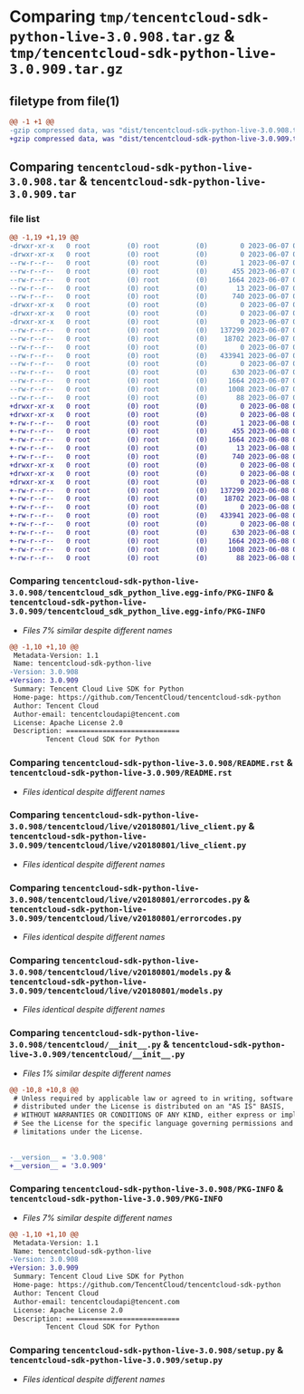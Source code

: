 # Comparing `tmp/tencentcloud-sdk-python-live-3.0.908.tar.gz` & `tmp/tencentcloud-sdk-python-live-3.0.909.tar.gz`

## filetype from file(1)

```diff
@@ -1 +1 @@
-gzip compressed data, was "dist/tencentcloud-sdk-python-live-3.0.908.tar", last modified: Wed Jun  7 00:27:39 2023, max compression
+gzip compressed data, was "dist/tencentcloud-sdk-python-live-3.0.909.tar", last modified: Thu Jun  8 00:28:25 2023, max compression
```

## Comparing `tencentcloud-sdk-python-live-3.0.908.tar` & `tencentcloud-sdk-python-live-3.0.909.tar`

### file list

```diff
@@ -1,19 +1,19 @@
-drwxr-xr-x   0 root         (0) root         (0)        0 2023-06-07 00:27:39.000000 tencentcloud-sdk-python-live-3.0.908/
-drwxr-xr-x   0 root         (0) root         (0)        0 2023-06-07 00:27:39.000000 tencentcloud-sdk-python-live-3.0.908/tencentcloud_sdk_python_live.egg-info/
--rw-r--r--   0 root         (0) root         (0)        1 2023-06-07 00:27:39.000000 tencentcloud-sdk-python-live-3.0.908/tencentcloud_sdk_python_live.egg-info/dependency_links.txt
--rw-r--r--   0 root         (0) root         (0)      455 2023-06-07 00:27:39.000000 tencentcloud-sdk-python-live-3.0.908/tencentcloud_sdk_python_live.egg-info/SOURCES.txt
--rw-r--r--   0 root         (0) root         (0)     1664 2023-06-07 00:27:39.000000 tencentcloud-sdk-python-live-3.0.908/tencentcloud_sdk_python_live.egg-info/PKG-INFO
--rw-r--r--   0 root         (0) root         (0)       13 2023-06-07 00:27:39.000000 tencentcloud-sdk-python-live-3.0.908/tencentcloud_sdk_python_live.egg-info/top_level.txt
--rw-r--r--   0 root         (0) root         (0)      740 2023-06-07 00:27:39.000000 tencentcloud-sdk-python-live-3.0.908/README.rst
-drwxr-xr-x   0 root         (0) root         (0)        0 2023-06-07 00:27:39.000000 tencentcloud-sdk-python-live-3.0.908/tencentcloud/
-drwxr-xr-x   0 root         (0) root         (0)        0 2023-06-07 00:27:39.000000 tencentcloud-sdk-python-live-3.0.908/tencentcloud/live/
-drwxr-xr-x   0 root         (0) root         (0)        0 2023-06-07 00:27:39.000000 tencentcloud-sdk-python-live-3.0.908/tencentcloud/live/v20180801/
--rw-r--r--   0 root         (0) root         (0)   137299 2023-06-07 00:27:39.000000 tencentcloud-sdk-python-live-3.0.908/tencentcloud/live/v20180801/live_client.py
--rw-r--r--   0 root         (0) root         (0)    18702 2023-06-07 00:27:39.000000 tencentcloud-sdk-python-live-3.0.908/tencentcloud/live/v20180801/errorcodes.py
--rw-r--r--   0 root         (0) root         (0)        0 2023-06-07 00:27:39.000000 tencentcloud-sdk-python-live-3.0.908/tencentcloud/live/v20180801/__init__.py
--rw-r--r--   0 root         (0) root         (0)   433941 2023-06-07 00:27:39.000000 tencentcloud-sdk-python-live-3.0.908/tencentcloud/live/v20180801/models.py
--rw-r--r--   0 root         (0) root         (0)        0 2023-06-07 00:27:39.000000 tencentcloud-sdk-python-live-3.0.908/tencentcloud/live/__init__.py
--rw-r--r--   0 root         (0) root         (0)      630 2023-06-07 00:27:39.000000 tencentcloud-sdk-python-live-3.0.908/tencentcloud/__init__.py
--rw-r--r--   0 root         (0) root         (0)     1664 2023-06-07 00:27:39.000000 tencentcloud-sdk-python-live-3.0.908/PKG-INFO
--rw-r--r--   0 root         (0) root         (0)     1008 2023-06-07 00:27:39.000000 tencentcloud-sdk-python-live-3.0.908/setup.py
--rw-r--r--   0 root         (0) root         (0)       88 2023-06-07 00:27:39.000000 tencentcloud-sdk-python-live-3.0.908/setup.cfg
+drwxr-xr-x   0 root         (0) root         (0)        0 2023-06-08 00:28:25.000000 tencentcloud-sdk-python-live-3.0.909/
+drwxr-xr-x   0 root         (0) root         (0)        0 2023-06-08 00:28:25.000000 tencentcloud-sdk-python-live-3.0.909/tencentcloud_sdk_python_live.egg-info/
+-rw-r--r--   0 root         (0) root         (0)        1 2023-06-08 00:28:25.000000 tencentcloud-sdk-python-live-3.0.909/tencentcloud_sdk_python_live.egg-info/dependency_links.txt
+-rw-r--r--   0 root         (0) root         (0)      455 2023-06-08 00:28:25.000000 tencentcloud-sdk-python-live-3.0.909/tencentcloud_sdk_python_live.egg-info/SOURCES.txt
+-rw-r--r--   0 root         (0) root         (0)     1664 2023-06-08 00:28:25.000000 tencentcloud-sdk-python-live-3.0.909/tencentcloud_sdk_python_live.egg-info/PKG-INFO
+-rw-r--r--   0 root         (0) root         (0)       13 2023-06-08 00:28:25.000000 tencentcloud-sdk-python-live-3.0.909/tencentcloud_sdk_python_live.egg-info/top_level.txt
+-rw-r--r--   0 root         (0) root         (0)      740 2023-06-08 00:28:24.000000 tencentcloud-sdk-python-live-3.0.909/README.rst
+drwxr-xr-x   0 root         (0) root         (0)        0 2023-06-08 00:28:25.000000 tencentcloud-sdk-python-live-3.0.909/tencentcloud/
+drwxr-xr-x   0 root         (0) root         (0)        0 2023-06-08 00:28:25.000000 tencentcloud-sdk-python-live-3.0.909/tencentcloud/live/
+drwxr-xr-x   0 root         (0) root         (0)        0 2023-06-08 00:28:25.000000 tencentcloud-sdk-python-live-3.0.909/tencentcloud/live/v20180801/
+-rw-r--r--   0 root         (0) root         (0)   137299 2023-06-08 00:28:24.000000 tencentcloud-sdk-python-live-3.0.909/tencentcloud/live/v20180801/live_client.py
+-rw-r--r--   0 root         (0) root         (0)    18702 2023-06-08 00:28:24.000000 tencentcloud-sdk-python-live-3.0.909/tencentcloud/live/v20180801/errorcodes.py
+-rw-r--r--   0 root         (0) root         (0)        0 2023-06-08 00:28:24.000000 tencentcloud-sdk-python-live-3.0.909/tencentcloud/live/v20180801/__init__.py
+-rw-r--r--   0 root         (0) root         (0)   433941 2023-06-08 00:28:24.000000 tencentcloud-sdk-python-live-3.0.909/tencentcloud/live/v20180801/models.py
+-rw-r--r--   0 root         (0) root         (0)        0 2023-06-08 00:28:24.000000 tencentcloud-sdk-python-live-3.0.909/tencentcloud/live/__init__.py
+-rw-r--r--   0 root         (0) root         (0)      630 2023-06-08 00:28:24.000000 tencentcloud-sdk-python-live-3.0.909/tencentcloud/__init__.py
+-rw-r--r--   0 root         (0) root         (0)     1664 2023-06-08 00:28:25.000000 tencentcloud-sdk-python-live-3.0.909/PKG-INFO
+-rw-r--r--   0 root         (0) root         (0)     1008 2023-06-08 00:28:24.000000 tencentcloud-sdk-python-live-3.0.909/setup.py
+-rw-r--r--   0 root         (0) root         (0)       88 2023-06-08 00:28:25.000000 tencentcloud-sdk-python-live-3.0.909/setup.cfg
```

### Comparing `tencentcloud-sdk-python-live-3.0.908/tencentcloud_sdk_python_live.egg-info/PKG-INFO` & `tencentcloud-sdk-python-live-3.0.909/tencentcloud_sdk_python_live.egg-info/PKG-INFO`

 * *Files 7% similar despite different names*

```diff
@@ -1,10 +1,10 @@
 Metadata-Version: 1.1
 Name: tencentcloud-sdk-python-live
-Version: 3.0.908
+Version: 3.0.909
 Summary: Tencent Cloud Live SDK for Python
 Home-page: https://github.com/TencentCloud/tencentcloud-sdk-python
 Author: Tencent Cloud
 Author-email: tencentcloudapi@tencent.com
 License: Apache License 2.0
 Description: ============================
         Tencent Cloud SDK for Python
```

### Comparing `tencentcloud-sdk-python-live-3.0.908/README.rst` & `tencentcloud-sdk-python-live-3.0.909/README.rst`

 * *Files identical despite different names*

### Comparing `tencentcloud-sdk-python-live-3.0.908/tencentcloud/live/v20180801/live_client.py` & `tencentcloud-sdk-python-live-3.0.909/tencentcloud/live/v20180801/live_client.py`

 * *Files identical despite different names*

### Comparing `tencentcloud-sdk-python-live-3.0.908/tencentcloud/live/v20180801/errorcodes.py` & `tencentcloud-sdk-python-live-3.0.909/tencentcloud/live/v20180801/errorcodes.py`

 * *Files identical despite different names*

### Comparing `tencentcloud-sdk-python-live-3.0.908/tencentcloud/live/v20180801/models.py` & `tencentcloud-sdk-python-live-3.0.909/tencentcloud/live/v20180801/models.py`

 * *Files identical despite different names*

### Comparing `tencentcloud-sdk-python-live-3.0.908/tencentcloud/__init__.py` & `tencentcloud-sdk-python-live-3.0.909/tencentcloud/__init__.py`

 * *Files 1% similar despite different names*

```diff
@@ -10,8 +10,8 @@
 # Unless required by applicable law or agreed to in writing, software
 # distributed under the License is distributed on an "AS IS" BASIS,
 # WITHOUT WARRANTIES OR CONDITIONS OF ANY KIND, either express or implied.
 # See the License for the specific language governing permissions and
 # limitations under the License.
 
 
-__version__ = '3.0.908'
+__version__ = '3.0.909'
```

### Comparing `tencentcloud-sdk-python-live-3.0.908/PKG-INFO` & `tencentcloud-sdk-python-live-3.0.909/PKG-INFO`

 * *Files 7% similar despite different names*

```diff
@@ -1,10 +1,10 @@
 Metadata-Version: 1.1
 Name: tencentcloud-sdk-python-live
-Version: 3.0.908
+Version: 3.0.909
 Summary: Tencent Cloud Live SDK for Python
 Home-page: https://github.com/TencentCloud/tencentcloud-sdk-python
 Author: Tencent Cloud
 Author-email: tencentcloudapi@tencent.com
 License: Apache License 2.0
 Description: ============================
         Tencent Cloud SDK for Python
```

### Comparing `tencentcloud-sdk-python-live-3.0.908/setup.py` & `tencentcloud-sdk-python-live-3.0.909/setup.py`

 * *Files identical despite different names*

